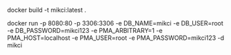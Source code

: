 docker build -t mikci:latest .

docker run -p 8080:80 -p 3306:3306 -e DB_NAME=mikci -e DB_USER=root -e DB_PASSWORD=mikci123 -e PMA_ARBITRARY=1 -e PMA_HOST=localhost -e PMA_USER=root -e PMA_PASSWORD=mikci123 -d mikci
